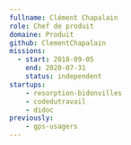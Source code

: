 ```yaml
---
fullname: Clément Chapalain
role: Chef de produit
domaine: Produit
github: ClementChapalain
missions:
  - start: 2018-09-05
    end: 2020-07-31
    status: independent
startups:
    - resorption-bidonvilles
    - codedutravail
    - didoc
previously:
    - gps-usagers
---
```

